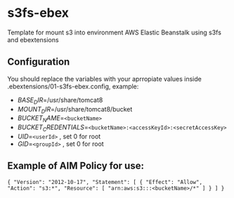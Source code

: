 # s3fs-ebex
Template for mount s3 into environment AWS Elastic Beanstalk using s3fs and ebextensions


Configuration
--------
You should replace the variables with your aprropiate values inside .ebextensions/01-s3fs-ebex.config, example:

* $BASE_DIR$=/usr/share/tomcat8
* $MOUNT_DIR$=/usr/share/tomcat8/bucket
* $BUCKET_NAME$=``<bucketName>``
* $BUCKET_CREDENTIALS$=``<bucketName>:<accessKeyId>:<secretAccessKey>``
* $UID$=``<userId>`` , set 0 for root
* $GID$=``<groupId>`` , set 0 for root


Example of AIM Policy for use:
--------

``{
    "Version": "2012-10-17",
    "Statement": [
        {
            "Effect": "Allow",
            "Action": "s3:*",
            "Resource": [
                "arn:aws:s3:::<bucketName>/*"
            ]
        }
    ]
}``
